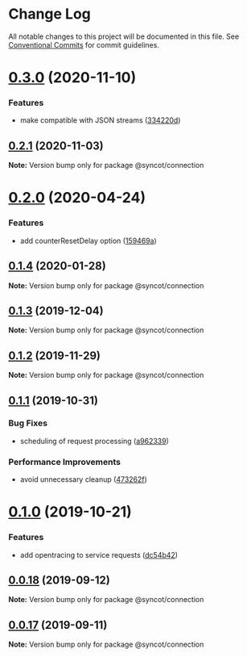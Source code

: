 # Change Log

All notable changes to this project will be documented in this file.
See [Conventional Commits](https://conventionalcommits.org) for commit guidelines.

# [0.3.0](https://github.com/SyncOT/SyncOT/compare/@syncot/connection@0.2.1...@syncot/connection@0.3.0) (2020-11-10)


### Features

* make compatible with JSON streams ([334220d](https://github.com/SyncOT/SyncOT/commit/334220d9e2fdd8af0f801a785230132913c68373))





## [0.2.1](https://github.com/SyncOT/SyncOT/compare/@syncot/connection@0.2.0...@syncot/connection@0.2.1) (2020-11-03)

**Note:** Version bump only for package @syncot/connection





# [0.2.0](https://github.com/SyncOT/SyncOT/compare/@syncot/connection@0.1.4...@syncot/connection@0.2.0) (2020-04-24)


### Features

* add counterResetDelay option ([159469a](https://github.com/SyncOT/SyncOT/commit/159469ad2db1835eaffaaa3a50a43e882c662b78))





## [0.1.4](https://github.com/SyncOT/SyncOT/compare/@syncot/connection@0.1.3...@syncot/connection@0.1.4) (2020-01-28)

**Note:** Version bump only for package @syncot/connection





## [0.1.3](https://github.com/SyncOT/SyncOT/compare/@syncot/connection@0.1.2...@syncot/connection@0.1.3) (2019-12-04)

**Note:** Version bump only for package @syncot/connection





## [0.1.2](https://github.com/SyncOT/SyncOT/compare/@syncot/connection@0.1.1...@syncot/connection@0.1.2) (2019-11-29)

**Note:** Version bump only for package @syncot/connection





## [0.1.1](https://github.com/SyncOT/SyncOT/compare/@syncot/connection@0.1.0...@syncot/connection@0.1.1) (2019-10-31)


### Bug Fixes

* scheduling of request processing ([a962339](https://github.com/SyncOT/SyncOT/commit/a962339f7c8f13367b9e2c23a09f9fad7616dffd))


### Performance Improvements

* avoid unnecessary cleanup ([473262f](https://github.com/SyncOT/SyncOT/commit/473262fea8fa290c5a108b3c3521997703797189))





# [0.1.0](https://github.com/SyncOT/SyncOT/compare/@syncot/connection@0.0.18...@syncot/connection@0.1.0) (2019-10-21)


### Features

* add opentracing to service requests ([dc54b42](https://github.com/SyncOT/SyncOT/commit/dc54b42273e6148f2a3c001c36072957c7cdb661))





## [0.0.18](https://github.com/SyncOT/SyncOT/compare/@syncot/connection@0.0.17...@syncot/connection@0.0.18) (2019-09-12)

**Note:** Version bump only for package @syncot/connection





## [0.0.17](https://github.com/SyncOT/SyncOT/compare/@syncot/connection@0.0.16...@syncot/connection@0.0.17) (2019-09-11)

**Note:** Version bump only for package @syncot/connection

